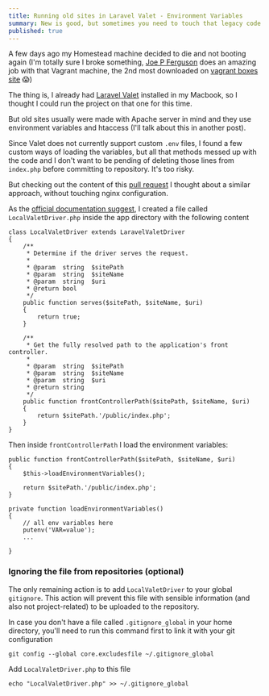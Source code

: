 ```yaml
---
title: Running old sites in Laravel Valet - Environment Variables
summary: New is good, but sometimes you need to touch that legacy code you have nightmares with 😱
published: true
---
```

A few days ago my Homestead machine decided to die and not booting again (I'm totally sure I broke something, [Joe P Ferguson](https://twitter.com/JoePFerguson) does an amazing job with that Vagrant machine, the 2nd most downloaded on [vagrant boxes site](https://app.vagrantup.com/boxes/search) 😱)

The thing is, I already had [Laravel Valet](https://laravel.com/docs/5.6/valet) installed in my Macbook, so I thought I could run the project on that one for this time.

But old sites usually were made with Apache server in mind and they use environment variables and htaccess (I'll talk about this in another post).

Since Valet does not currently support custom `.env` files, I found a few custom ways of loading the variables, but all that methods messed up with the code and I don't want to be pending of deleting those lines from `index.php` before committing to repository. It's too risky.

But checking out the content of this [pull request](https://github.com/laravel/valet/pull/474) I thought about a similar approach, without touching nginx configuration.

As the [official documentation suggest](https://laravel.com/docs/5.6/valet#custom-valet-drivers), I created a file called `LocalValetDriver.php` inside the app directory with the following content


```
class LocalValetDriver extends LaravelValetDriver
{
    /**
     * Determine if the driver serves the request.
     *
     * @param  string  $sitePath
     * @param  string  $siteName
     * @param  string  $uri
     * @return bool
     */
    public function serves($sitePath, $siteName, $uri)
    {
        return true;
    }

    /**
     * Get the fully resolved path to the application's front controller.
     *
     * @param  string  $sitePath
     * @param  string  $siteName
     * @param  string  $uri
     * @return string
     */
    public function frontControllerPath($sitePath, $siteName, $uri)
    {
        return $sitePath.'/public/index.php';
    }
}
```



Then inside `frontControllerPath` I load the environment variables:


```
public function frontControllerPath($sitePath, $siteName, $uri)
{
    $this->loadEnvironmentVariables();
		
    return $sitePath.'/public/index.php';
}

private function loadEnvironmentVariables()
{
	// all env variables here
	putenv('VAR=value');
	...
		
}
```


### Ignoring the file from repositories (optional)
The only remaining action is to add `LocalValetDriver` to your global `gitignore`. This action will prevent this file with sensible information (and also not project-related) to be uploaded to the repository.

In case you don't have a file called `.gitignore_global` in your home directory, you'll need to run this command first to link it with your git configuration

```
git config --global core.excludesfile ~/.gitignore_global
```

Add `LocalValetDriver.php` to this file

```
echo "LocalValetDriver.php" >> ~/.gitignore_global
```